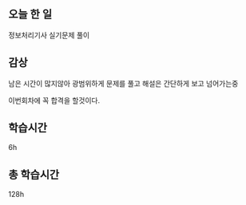 ## 오늘 한 일

정보처리기사 실기문제 풀이

## 감상

남은 시간이 많지않아 광범위하게 문제를 풀고 해설은 간단하게 보고 넘어가는중

이번회차에 꼭 합격을 할것이다.

## 학습시간

6h <br>

## 총 학습시간

128h

